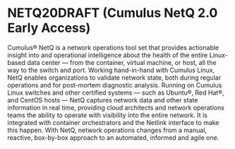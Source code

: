 # NETQ20DRAFT (Cumulus NetQ 2.0 Early Access)
Cumulus® NetQ is a network operations tool set that provides actionable insight into and operational intelligence about the health of the entire Linux-based data center — from the container, virtual machine, or host, all the way to the switch and port. Working hand-in-hand with Cumulus Linux, NetQ enables organizations to validate network state, both during regular operations and for post-mortem diagnostic analysis. Running on Cumulus Linux switches and other certified systems — such as Ubuntu®, Red Hat®, and CentOS hosts — NetQ captures network data and other state information in real time, providing cloud architects and network operations teams the ability to operate with visibility into the entire network. It is integrated with container orchestrators and the Netlink interface to make this happen. With NetQ, network operations changes from a manual, reactive, box-by-box approach to an automated, informed and agile one.
